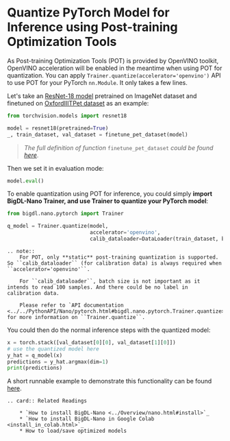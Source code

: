 # Quantize PyTorch Model for Inference using Post-training Optimization Tools

As Post-training Optimization Tools (POT) is provided by OpenVINO toolkit, OpenVINO acceleration will be enabled in the meantime when using POT for quantization. You can apply `Trainer.quantize(accelerator='openvino')` API to use POT for your PyTorch `nn.Module`. It only takes a few lines.

Let's take an [ResNet-18 model](https://pytorch.org/vision/main/models/generated/torchvision.models.resnet18.html) pretrained on ImageNet dataset and finetuned on [OxfordIIITPet dataset](https://github.com/intel-analytics/BigDL/blob/main/python/nano/tutorial/inference/pytorch/pytorch_quantization_openvino.py) as an example:

```python
from torchvision.models import resnet18

model = resnet18(pretrained=True)
_, train_dataset, val_dataset = finetune_pet_dataset(model)
```
> _The full definition of function_ `finetune_pet_dataset` _could be found_ [_here_](https://github.com/intel-analytics/BigDL/blob/dc44a2dc9d08c91b3af4e00e21bc627e63ea1c6c/python/nano/tutorial/inference/pytorch/pytorch_quantization_openvino.py#L33).

Then we set it in evaluation mode:

```python
model.eval()
```
To enable quantization using POT for inference, you could simply **import BigDL-Nano Trainer, and use Trainer to quantize your PyTorch model**:

```python
from bigdl.nano.pytorch import Trainer

q_model = Trainer.quantize(model,
                           accelerator='openvino',
                           calib_dataloader=DataLoader(train_dataset, batch_size=32))
```

```eval_rst
.. note::
    For POT, only **static** post-training quantization is supported. So ``calib_dataloader`` (for calibration data) is always required when ``accelerator='openvino'``. 
    
    For ``calib_dataloader``, batch size is not important as it intends to read 100 samples. And there could be no label in calibration data.

    Please refer to `API documentation <../../PythonAPI/Nano/pytorch.html#bigdl.nano.pytorch.Trainer.quantize>`_ for more information on ``Trainer.quantize``.
```

You could then do the normal inference steps with the quantized model:

```python
x = torch.stack([val_dataset[0][0], val_dataset[1][0]])
# use the quantized model here
y_hat = q_model(x)
predictions = y_hat.argmax(dim=1)
print(predictions)
```

A short runnable example to demonstrate this functionality can be found [here](https://github.com/intel-analytics/BigDL/blob/main/python/nano/tutorial/inference/pytorch/pytorch_quantization.py).


```eval_rst
.. card:: Related Readings

    * `How to install BigDL-Nano <../Overview/nano.html#install>`_
    * `How to install BigDL-Nano in Google Colab <install_in_colab.html>`_
    * How to load/save optimized models
```